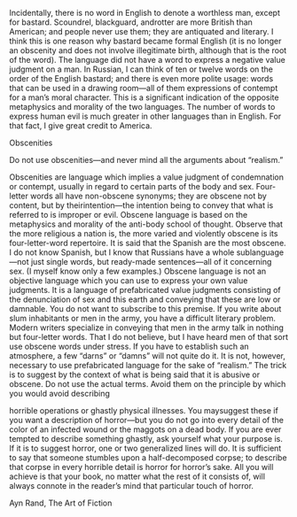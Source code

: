 Incidentally, there is no word in English to denote a worthless man, except for bastard. Scoundrel, blackguard, androtter are more British than American; and people never use them; they are antiquated and literary. I think this is one reason why bastard became formal English (it is no longer an obscenity and does not involve illegitimate birth, although that is the root of the word). The language did not have a word to express a negative value judgment on a man.
In Russian, I can think of ten or twelve words on the order of the English bastard; and there is even more polite usage: words that can be used in a drawing room—all of them expressions of contempt for a man’s moral character. This is a significant indication of the opposite metaphysics and morality of the two languages.
The number of words to express human evil is much greater in other languages than in English. For that fact, I give great credit to America.



Obscenities

Do not use obscenities—and never mind all the arguments about “realism.”

Obscenities are language which implies a value judgment of condemnation or contempt, usually in regard to certain parts of the body and sex. Four-letter words all have non-obscene synonyms; they are obscene not by content, but by theirintention—the intention being to convey that what is referred to is improper or evil.
Obscene language is based on the metaphysics and morality of the anti-body school of thought. Observe that the more religious a nation is, the more varied and violently obscene is its four-letter-word repertoire. It is said that the Spanish are the most obscene. I do not know Spanish, but I know that Russians have a whole sublanguage—not just single words, but ready-made sentences—all of it concerning sex. (I myself know only a few examples.)
Obscene language is not an objective language which you can use to express your own value judgments. It is a language of prefabricated value judgments consisting of the denunciation of sex and this earth and conveying that these are low or damnable. You do not want to subscribe to this premise.
If you write about slum inhabitants or men in the army, you have a difficult literary problem. Modern writers specialize in conveying that men in the army talk in nothing but four-letter words. That I do not believe, but I have heard men of that sort use obscene words under stress. If you have to establish such an atmosphere, a few “darns” or “damns” will not quite do it. It is not, however, necessary to use prefabricated language for the sake of “realism.”
The trick is to suggest by the context of what is being said that it is abusive or obscene. Do not use the actual terms. Avoid them on the principle by which you would avoid describing 

horrible operations or ghastly physical illnesses. You maysuggest these if you want a description of horror—but you do not go into every detail of the color of an infected wound or the maggots on a dead body.
If you are ever tempted to describe something ghastly, ask yourself what your purpose is. If it is to suggest horror, one or two generalized lines will do. It is sufficient to say that someone stumbles upon a half-decomposed corpse; to describe that corpse in every horrible detail is horror for horror’s sake. All you will achieve is that your book, no matter what the rest of it consists of, will always connote in the reader’s mind that particular touch of horror.


Ayn Rand, The Art of Fiction



